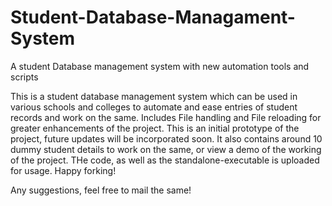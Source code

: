 # Student-Database-Managament-System
A student Database management system with new automation tools and scripts

This is a student database management system which can be used in various schools and colleges to automate and ease entries of student records and work on the same. Includes File handling and File reloading for greater enhancements of the project. This is an initial prototype of the project, future updates will be incorporated soon.
It also contains around 10 dummy student details to work on the same, or view a demo of the working of the project. THe code, as well as the standalone-executable is uploaded for usage. Happy forking!

Any suggestions, feel free to mail the same!
